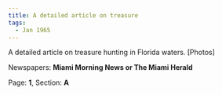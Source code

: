 ```yaml
---  
title: A detailed article on treasure  
tags:  
  - Jan 1965  
---  
```

  
A detailed article on treasure hunting in Florida waters. [Photos]  
  
Newspapers: **Miami Morning News or The Miami Herald**  
  
Page: **1**, Section: **A** 
